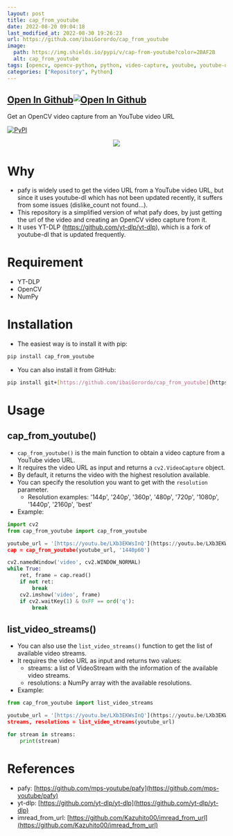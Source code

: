 ```yaml
---
layout: post
title: cap_from_youtube
date: 2022-08-20 09:04:18 
last_modified_at: 2022-08-30 19:26:23 
url: https://github.com/ibaiGorordo/cap_from_youtube
image:
  path: https://img.shields.io/pypi/v/cap-from-youtube?color=2BAF2B
  alt: cap_from_youtube
tags: [opencv, opencv-python, python, video-capture, youtube, youtube-dl, yt-dlp]
categories: ["Repository", Python]
---
```


## [Open In Github](https://github.com/ibaiGorordo/cap_from_youtube)[![Open In Github](https://icons-for-free.com/download-icon-part+1+github-1320568339880199515_0.svg)](https://github.com/ibaiGorordo/cap_from_youtube)

 Get an OpenCV video capture from an YouTube video URL

[![PyPI](https://img.shields.io/pypi/v/cap-from-youtube?color=2BAF2B)](https://pypi.org/project/cap-from-youtube/)
<p align="center">
  <img src="[https://raw.githubusercontent.com/ibaiGorordo/cap_from_youtube/main/doc/img/cap_from_youtube_logo.png"](https://raw.githubusercontent.com/ibaiGorordo/cap_from_youtube/main/doc/img/cap_from_youtube_logo.png") />
</p>

# Why
- pafy is widely used to get the video URL from a YouTube video URL, but since it uses youtube-dl which has not been updated recently, it suffers from some issues (dislike_count not found...).
- This repository is a simplified version of what pafy does, by just getting the url of the video and creating an OpenCV video capture from it.
- It uses YT-DLP (https://github.com/yt-dlp/yt-dlp), which is a fork of youtube-dl that is updated frequently.

# Requirement
* YT-DLP
* OpenCV
* NumPy
 
# Installation
- The easiest way is to install it with pip:

```bash
pip install cap_from_youtube
```
- You can also install it from GitHub:

```bash
pip install git+[https://github.com/ibaiGorordo/cap_from_youtube](https://github.com/ibaiGorordo/cap_from_youtube)
```

# Usage

## cap_from_youtube()
- `cap_from_youtube()` is the main function to obtain a video capture from a YouTube video URL. 
- It requires the video URL as input and returns a `cv2.VideoCapture` object.
- By default, it returns the video with the highest resolution available.
- You can specify the resolution you want to get with the `resolution` parameter.
  - Resolution examples: '144p', '240p', '360p', '480p', '720p', '1080p', '1440p', '2160p', 'best'
- Example:

```python
import cv2
from cap_from_youtube import cap_from_youtube

youtube_url = '[https://youtu.be/LXb3EKWsInQ'](https://youtu.be/LXb3EKWsInQ')
cap = cap_from_youtube(youtube_url, '1440p60')

cv2.namedWindow('video', cv2.WINDOW_NORMAL)
while True:
    ret, frame = cap.read()
    if not ret:
        break
    cv2.imshow('video', frame)
    if cv2.waitKey(1) & 0xFF == ord('q'):
        break
```

## list_video_streams()
- You can also use the `list_video_streams()` function to get the list of available video streams.
- It requires the video URL as input and returns two values: 
  - streams: a list of VideoStream with the information of the available video streams.
  - resolutions: a NumPy array with the available resolutions.
- Example:
```python
from cap_from_youtube import list_video_streams

youtube_url = '[https://youtu.be/LXb3EKWsInQ'](https://youtu.be/LXb3EKWsInQ')
streams, resolutions = list_video_streams(youtube_url)

for stream in streams:
    print(stream)
```
 
# References
- pafy: [https://github.com/mps-youtube/pafy](https://github.com/mps-youtube/pafy)
- yt-dlp: [https://github.com/yt-dlp/yt-dlp](https://github.com/yt-dlp/yt-dlp)
- imread_from_url: [https://github.com/Kazuhito00/imread_from_url](https://github.com/Kazuhito00/imread_from_url)
